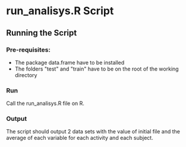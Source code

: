 # run_analisys.R Script

## Running the Script
### Pre-requisites:
* The package data.frame have to be installed
* The folders "test" and "train" have to be on the root of the working directory

### Run
Call the run_analisys.R file on R.

### Output
The script should output 2 data sets with the value of initial file and the average of each variable for each activity and each subject.